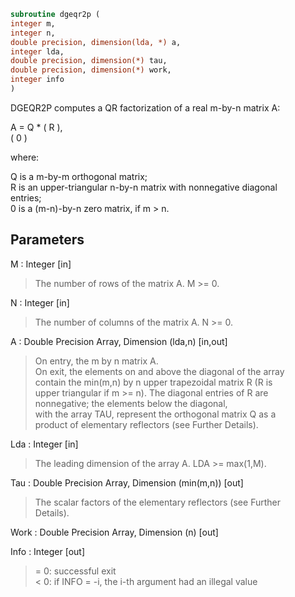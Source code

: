 ```fortran  
subroutine dgeqr2p (  
integer m,  
integer n,  
double precision, dimension(lda, *) a,  
integer lda,  
double precision, dimension(*) tau,  
double precision, dimension(*) work,  
integer info  
)  
```  
  
DGEQR2P computes a QR factorization of a real m-by-n matrix A:  
  
A = Q * ( R ),  
( 0 )  
  
where:  
  
Q is a m-by-m orthogonal matrix;  
R is an upper-triangular n-by-n matrix with nonnegative diagonal  
entries;  
0 is a (m-n)-by-n zero matrix, if m > n.  
  
  
## Parameters  
M : Integer [in]  
> The number of rows of the matrix A.  M >= 0.  
  
N : Integer [in]  
> The number of columns of the matrix A.  N >= 0.  
  
A : Double Precision Array, Dimension (lda,n) [in,out]  
> On entry, the m by n matrix A.  
> On exit, the elements on and above the diagonal of the array  
> contain the min(m,n) by n upper trapezoidal matrix R (R is  
> upper triangular if m >= n). The diagonal entries of R are  
> nonnegative; the elements below the diagonal,  
> with the array TAU, represent the orthogonal matrix Q as a  
> product of elementary reflectors (see Further Details).  
  
Lda : Integer [in]  
> The leading dimension of the array A.  LDA >= max(1,M).  
  
Tau : Double Precision Array, Dimension (min(m,n)) [out]  
> The scalar factors of the elementary reflectors (see Further  
> Details).  
  
Work : Double Precision Array, Dimension (n) [out]  
  
Info : Integer [out]  
> = 0: successful exit  
> < 0: if INFO = -i, the i-th argument had an illegal value  
  
